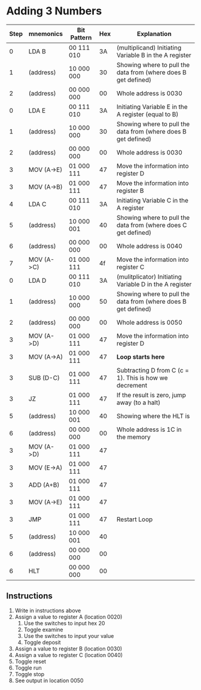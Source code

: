 # Adding 3 Numbers

| Step |  mnemonics  |  Bit Pattern  |  Hex   | Explanation |
|------|-------------|---------------|--------|-------------|
|  0   | LDA B       | 00 111 010    |  3A    | (multiplicand) Initiating Variable B in the A register |
|  1   | (address)   | 10 000 000    |  30    | Showing where to pull the data from (where does B get defined) |
|  2   | (address)   | 00 000 000    |  00    | Whole address is 0030 |
|  0   | LDA E       | 00 111 010    |  3A    | Initiating Variable E in the A register (equal to B)|
|  1   | (address)   | 10 000 000    |  30    | Showing where to pull the data from (where does B get defined) |
|  2   | (address)   | 00 000 000    |  00    | Whole address is 0030 |
|  3   | MOV (A->E)  | 01 000 111    |  47    | Move the information into register D |
|  3   | MOV (A->B)  | 01 000 111    |  47    | Move the information into register B |
|  4   | LDA C       | 00 111 010    |  3A    | Initiating Variable C in the A register |
|  5   | (address)   | 10 000 001    |  40    | Showing where to pull the data from (where does C get defined) |
|  6   | (address)   | 00 000 000    |  00    | Whole address is 0040 |
|  7   | MOV (A->C)  | 01 000 111    |  4f    | Move the information into register C |
|  0   | LDA D       | 00 111 010    |  3A    | (mulitplicator) Initiating Variable D in the A register |
|  1   | (address)   | 10 000 000    |  50    | Showing where to pull the data from (where does B get defined) |
|  2   | (address)   | 00 000 000    |  00    | Whole address is 0050 |
|  3   | MOV (A->D)  | 01 000 111    |  47    | Move the information into register D |
|  3   | MOV (A->A)  | 01 000 111    |  47    | **Loop starts here** |
|  3   | SUB (D-C)   | 01 000 111    |  47    | Subtracting D from C (c = 1). This is how we decrement |
|  3   | JZ          | 01 000 111    |  47    | If the result is zero, jump away (to a halt) |
|  5   | (address)   | 10 000 001    |  40    | Showing where the HLT is |
|  6   | (address)   | 00 000 000    |  00    | Whole address is 1C in the memory |
|  3   | MOV (A->D)  | 01 000 111    |  47    |  |
|  3   | MOV (E->A)  | 01 000 111    |  47    |  |
|  3   | ADD (A+B)   | 01 000 111    |  47    |  |
|  3   | MOV (A->E)  | 01 000 111    |  47    |  |
|  3   | JMP         | 01 000 111    |  47    | Restart Loop |
|  5   | (address)   | 10 000 001    |  40    |  |
|  6   | (address)   | 00 000 000    |  00    | |
|  6   | HLT         | 00 000 000    |  00    | |

## Instructions
1. Write in instructions above
2. Assign a value to register A (location 0020)
    1. Use the switches to input hex 20
    2. Toggle examine
    3. Use the switches to input your value
    4. Toggle deposit
3. Assign a value to register B (location 0030)
4. Assign a value to register C (location 0040)
5. Toggle reset
6. Toggle run
7. Toggle stop
8. See output in location 0050

